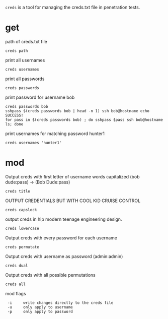 ```creds``` is a tool for managing the creds.txt file in penetration tests.

# get
path of creds.txt file
```
creds path
```

print all usernames
```
creds usernames
```

print all passwords
```
creds passwords
```

print password for username bob
```
creds passwords bob
sshpass $(creds passwords bob | head -n 1) ssh bob@hostname echo SUCCESS!
for pass in $(creds passwords bob) ; do sshpass $pass ssh bob@hostname ls; done
```

print usernames for matching password hunter1
```
creds usernames 'hunter1'
```

# mod
Output creds with first letter of username words capitalized
(bob dude:pass) -> (Bob Dude:pass)
```
creds title
```

OUTPUT CREDENTIALS BUT WITH COOL KID CRUISE CONTROL
```
creds capslock
```

output creds in hip modern teenage engineering design.
```
creds lowercase
```

Output creds with every password for each username
```
creds permutate
```

Output creds with username as password (admin:admin)
```
creds dual
```

Output creds with all possible permutations
```
creds all
```

mod flags

```
 -i     write changes directly to the creds file
 -u     only apply to username
 -p     only apply to password

```
